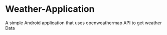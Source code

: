# Weather-Application
A simple Android application that uses openweathermap API to get weather Data
